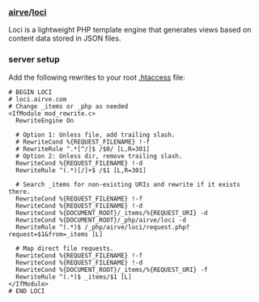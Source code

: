 ### [airve](https://github.com/airve)/[loci](https://github.com/airve/loci)

Loci is a lightweight PHP template engine that generates views based on content data stored in JSON files.

### server setup

Add the following rewrites to your root [.htaccess](http://en.wikipedia.org/wiki/Htaccess) file:

```
# BEGIN LOCI
# loci.airve.com
# Change _items or _php as needed
<IfModule mod_rewrite.c>
  RewriteEngine On

  # Option 1: Unless file, add trailing slash.
  # RewriteCond %{REQUEST_FILENAME} !-f
  # RewriteRule ^.*[^/]$ /$0/ [L,R=301]
  # Option 2: Unless dir, remove trailing slash.
  RewriteCond %{REQUEST_FILENAME} !-d
  RewriteRule ^(.*)[/]+$ /$1 [L,R=301]
  
  # Search _items for non-existing URIs and rewrite if it exists there.
  RewriteCond %{REQUEST_FILENAME} !-f
  RewriteCond %{REQUEST_FILENAME} !-d
  RewriteCond %{DOCUMENT_ROOT}/_items/%{REQUEST_URI} -d
  RewriteCond %{DOCUMENT_ROOT}/_php/airve/loci -d
  RewriteRule ^(.*)$ /_php/airve/loci/request.php?request=$1&from=_items [L]

  # Map direct file requests.
  RewriteCond %{REQUEST_FILENAME} !-f
  RewriteCond %{REQUEST_FILENAME} !-d
  RewriteCond %{DOCUMENT_ROOT}/_items/%{REQUEST_URI} -f
  RewriteRule ^(.*)$ _items/$1 [L]
</IfModule>
# END LOCI
```